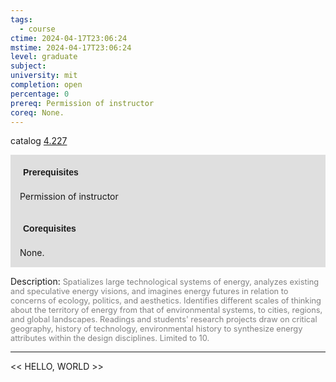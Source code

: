 ```yaml
---
tags:
  - course
ctime: 2024-04-17T23:06:24
mstime: 2024-04-17T23:06:24
level: graduate
subject: 
university: mit
completion: open
percentage: 0
prereq: Permission of instructor
coreq: None.
---
```


catalog [4.227](http://student.mit.edu/catalog/m4b.html#4.227)

<span style="display: block; padding: 15px; background-color: rgb(100, 100, 100, 0.2);"><font id="m_prereq3063_0" style="display: block; font-family: Arial, sans-serif; font-weight: bold; padding: 5px">Prerequisites</font><br><span id="prereq3063_0">Permission of instructor</span></span>
<span style="display: block; padding: 15px; background-color: rgb(100, 100, 100, 0.2);"><font id="m_coreq3063_0" style="display: block; font-family: Arial, sans-serif; font-weight: bold; padding: 5px">Corequisites</font><br><span id="coreq3063_0">None.</span></span>

<font style="">Description:</font>
<font style="color: grey; font-size: 0.8rem;">Spatializes large technological systems of energy, analyzes existing and speculative energy visions, and imagines energy futures in relation to concerns of ecology, politics, and aesthetics. Identifies different scales of thinking about the territory of energy from that of environmental systems, to cities, regions, and global landscapes. Readings and students' research projects draw on critical geography, history of technology, environmental history to synthesize energy attributes within the design disciplines. Limited to 10.</font>



---

<< HELLO, WORLD >>
